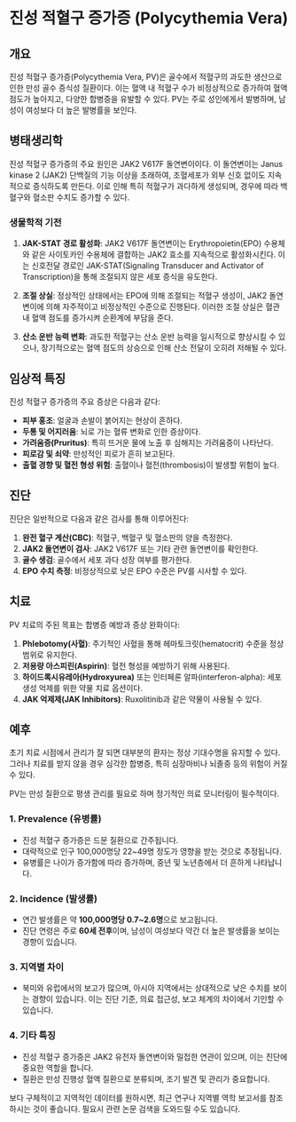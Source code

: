 

# 진성 적혈구 증가증 (Polycythemia Vera)

## 개요
진성 적혈구 증가증(Polycythemia Vera, PV)은 골수에서 적혈구의 과도한 생산으로 인한 만성 골수 증식성 질환이다. 이는 혈액 내 적혈구 수가 비정상적으로 증가하여 혈액 점도가 높아지고, 다양한 합병증을 유발할 수 있다. PV는 주로 성인에게서 발병하며, 남성이 여성보다 더 높은 발병률을 보인다.

## 병태생리학
진성 적혈구 증가증의 주요 원인은 JAK2 V617F 돌연변이이다. 이 돌연변이는 Janus kinase 2 (JAK2) 단백질의 기능 이상을 초래하여, 조혈세포가 외부 신호 없이도 지속적으로 증식하도록 만든다. 이로 인해 특히 적혈구가 과다하게 생성되며, 경우에 따라 백혈구와 혈소판 수치도 증가할 수 있다.

### 생물학적 기전
1. **JAK-STAT 경로 활성화**: JAK2 V617F 돌연변이는 Erythropoietin(EPO) 수용체와 같은 사이토카인 수용체에 결합하는 JAK2 효소를 지속적으로 활성화시킨다. 이는 신호전달 경로인 JAK-STAT(Signaling Transducer and Activator of Transcription)을 통해 조절되지 않은 세포 증식을 유도한다.

2. **조절 상실**: 정상적인 상태에서는 EPO에 의해 조절되는 적혈구 생성이, JAK2 돌연변이에 의해 자주적이고 비정상적인 수준으로 진행된다. 이러한 조절 상실은 혈관 내 혈액 점도를 증가시켜 순환계에 부담을 준다.

3. **산소 운반 능력 변화**: 과도한 적혈구는 산소 운반 능력을 일시적으로 향상시킬 수 있으나, 장기적으로는 혈액 점도의 상승으로 인해 산소 전달이 오히려 저해될 수 있다.

## 임상적 특징
진성 적혈구 증가증의 주요 증상은 다음과 같다:

- **피부 홍조**: 얼굴과 손발이 붉어지는 현상이 흔하다.
- **두통 및 어지러움**: 뇌로 가는 혈류 변화로 인한 증상이다.
- **가려움증(Pruritus)**: 특히 뜨거운 물에 노출 후 심해지는 가려움증이 나타난다.
- **피로감 및 쇠약**: 만성적인 피로가 흔히 보고된다.
- **출혈 경향 및 혈전 형성 위험**: 출혈이나 혈전(thrombosis)이 발생할 위험이 높다.

## 진단
진단은 일반적으로 다음과 같은 검사를 통해 이루어진다:

1. **완전 혈구 계산(CBC)**: 적혈구, 백혈구 및 혈소판의 양을 측정한다.
2. **JAK2 돌연변이 검사**: JAK2 V617F 또는 기타 관련 돌연변이를 확인한다.
3. **골수 생검**: 골수에서 세포 과다 성장 여부를 평가한다.
4. **EPO 수치 측정**: 비정상적으로 낮은 EPO 수준은 PV를 시사할 수 있다.

## 치료
PV 치료의 주된 목표는 합병증 예방과 증상 완화이다:

1. **Phlebotomy(사혈)**: 주기적인 사혈을 통해 헤마토크릿(hematocrit) 수준을 정상 범위로 유지한다.
2. **저용량 아스피린(Aspirin)**: 혈전 형성을 예방하기 위해 사용된다.
3. **하이드록시유레아(Hydroxyurea)** 또는 인터페론 알파(interferon-alpha): 세포 생성 억제를 위한 약물 치료 옵션이다.
4. **JAK 억제제(JAK Inhibitors)**: Ruxolitinib과 같은 약물이 사용될 수 있다.

## 예후
초기 치료 시점에서 관리가 잘 되면 대부분의 환자는 정상 기대수명을 유지할 수 있다. 그러나 치료를 받지 않을 경우 심각한 합병증, 특히 심장마비나 뇌졸중 등의 위험이 커질 수 있다.

PV는 만성 질환으로 평생 관리를 필요로 하며 정기적인 의료 모니터링이 필수적이다.

### 1. **Prevalence (유병률)**

- 진성 적혈구 증가증은 드문 질환으로 간주됩니다.
- 대략적으로 인구 100,000명당 22~49명 정도가 영향을 받는 것으로 추정됩니다.
- 유병률은 나이가 증가함에 따라 증가하며, 중년 및 노년층에서 더 흔하게 나타납니다.

### 2. **Incidence (발생률)**

- 연간 발생률은 약 **100,000명당 0.7~2.6명**으로 보고됩니다.
- 진단 연령은 주로 **60세 전후**이며, 남성이 여성보다 약간 더 높은 발생률을 보이는 경향이 있습니다.

### 3. **지역별 차이**

- 북미와 유럽에서의 보고가 많으며, 아시아 지역에서는 상대적으로 낮은 수치를 보이는 경향이 있습니다. 이는 진단 기준, 의료 접근성, 보고 체계의 차이에서 기인할 수 있습니다.

### 4. **기타 특징**

- 진성 적혈구 증가증은 JAK2 유전자 돌연변이와 밀접한 연관이 있으며, 이는 진단에 중요한 역할을 합니다.
- 질환은 만성 진행성 혈액 질환으로 분류되며, 조기 발견 및 관리가 중요합니다.

보다 구체적이고 지역적인 데이터를 원하시면, 최근 연구나 지역별 역학 보고서를 참조하시는 것이 좋습니다. 필요시 관련 논문 검색을 도와드릴 수도 있습니다.
